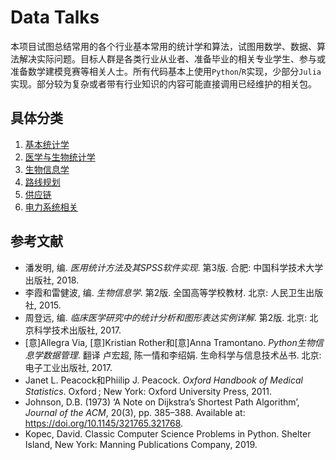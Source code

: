 # Data Talks

本项目试图总结常用的各个行业基本常用的统计学和算法，试图用数学、数据、算法解决实际问题。目标人群是各类行业从业者、准备毕业的相关专业学生、参与或准备数学建模竞赛等相关人士。所有代码基本上使用`Python`/`R`实现，少部分`Julia`实现。部分较为复杂或者带有行业知识的内容可能直接调用已经维护的相关包。

## 具体分类

1. [基本统计学](./doc/basic-stats.md)
2. [医学与生物统计学](./doc/med-stats.md)
3. [生物信息学](./doc/bio-info.md)
4. [路线规划](./doc/route-planning.md)
5. [供应链](./doc/supply-chain.md)
6. [电力系统相关](./doc/power-system.md)

## 参考文献

* 潘发明, 编. *医用统计方法及其SPSS软件实现*. 第3版. 合肥: 中国科学技术大学出版社, 2018.
* 李霞和雷健波, 编. *生物信息学*. 第2版. 全国高等学校教材. 北京: 人民卫生出版社, 2015.
* 周登远, 编. *临床医学研究中的统计分析和图形表达实例详解*. 第2版. 北京: 北京科学技术出版社, 2017.
* [意]Allegra Via, [意]Kristian Rother和[意]Anna Tramontano. *Python生物信息学数据管理*. 翻译 卢宏超, 陈一情和李绍娟. 生命科学与信息技术丛书. 北京: 电子工业出版社, 2017.
* Janet L. Peacock和Phiilip J. Peacock. *Oxford Handbook of Medical Statistics*. Oxford ; New York: Oxford University Press, 2011.
* Johnson, D.B. (1973) ‘A Note on Dijkstra’s Shortest Path Algorithm’, *Journal of the ACM*, 20(3), pp. 385–388. Available at: https://doi.org/10.1145/321765.321768.
* Kopec, David. Classic Computer Science Problems in Python. Shelter Island, New York: Manning Publications Company, 2019.
